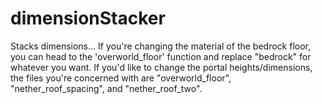 # dimensionStacker
Stacks dimensions...
If you're changing the material of the bedrock floor, you can head to the 'overworld_floor' function and replace "bedrock" for whatever you want.
If you'd like to change the portal heights/dimensions, the files you're concerned with are "overworld_floor", "nether_roof_spacing", and "nether_roof_two".
